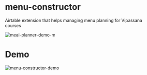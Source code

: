 # menu-constructor
Airtable extension that helps managing menu planning for Vipassana courses

![meal-planner-demo-m](https://github.com/preshetin/menu-constructor/assets/4620130/b03969ae-0ad2-4188-b3d7-9f26c9889898)


# Demo 

![menu-constructor-demo](https://user-images.githubusercontent.com/4620130/213179665-ae8db2bf-35f7-460d-a6e6-182f2ca22fbf.gif)
